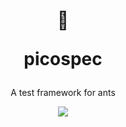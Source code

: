 <header>
  <div align="center">
    <h1>
      <p>🐜</p>
      <p>picospec</p>
    </h1>
    <p>A test framework for ants</p>
    <a href="https://www.npmjs.com/package/picospec">
      <img src="https://img.shields.io/npm/v/picospec?style=flat-square">
    </a>
  </div>
  <br/>
</header>
